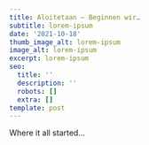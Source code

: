 ```yaml
---
title: Aloitetaan – Beginnen wir…
subtitle: lorem-ipsum
date: '2021-10-18'
thumb_image_alt: lorem-ipsum
image_alt: lorem-ipsum
excerpt: lorem-ipsum
seo:
  title: ''
  description: ''
  robots: []
  extra: []
template: post
---
```

Where it all started...
